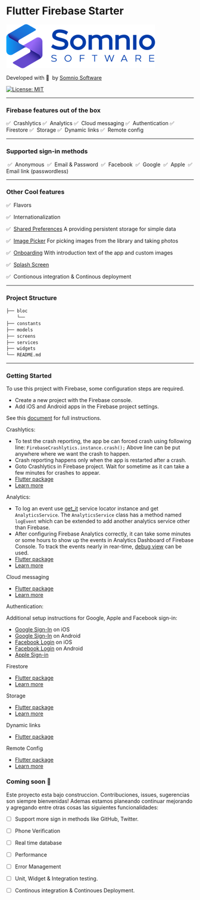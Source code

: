 # Flutter Firebase Starter

[![Somnio Software](assets/logo.png)][somnio_software_link]

Developed with :blue_heart: &nbsp;by [Somnio Software][somnio_software_link]

[![License: MIT][license_badge]][license_link]

---

### Firebase features out of the box

✅&nbsp; Crashlytics
✅&nbsp; Analytics
✅&nbsp; Cloud messaging
✅&nbsp; Authentication
✅&nbsp; Firestore
✅&nbsp; Storage
✅&nbsp; Dynamic links
✅&nbsp; Remote config

---

### Supported sign-in methods

&nbsp;✅&nbsp; Anonymous
&nbsp;✅&nbsp; Email & Password
&nbsp;✅&nbsp; Facebook
&nbsp;✅&nbsp; Google
&nbsp;✅&nbsp; Apple
&nbsp;✅&nbsp; Email link (passwordless)

---

### Other Cool features

✅&nbsp; Flavors

✅&nbsp; Internationalization

✅&nbsp; [Shared Preferences][shared_preferences_package]
A providing persistent storage for simple data

✅&nbsp; [Image Picker][image_picker_package]
For picking images from the library and taking photos

✅&nbsp; [Onboarding][onboarding_package]
With introduction text of the app and custom images

✅&nbsp; [Splash Screen][splash_screen_package]

✅&nbsp; Contionous integration & Continous deployment

---

### Project Structure

```bash
├── bloc
    └──
├── constants
├── models
├── screens
├── services
├── widgets
└── README.md
```

---


### Getting Started

To use this project with Firebase, some configuration steps are required.
- Create a new project with the Firebase console.
- Add iOS and Android apps in the Firebase project settings.

See this [document][firebase_setup] for full instructions.

Crashlytics:

- To test the crash reporting, the app be can forced crash using following line:
  `FirebaseCrashlytics.instance.crash();`
  Above line can be put anywhere where we want the crash to happen.
- Crash reporting happens only when the app is restarted after a crash.
- Goto Crashlytics in Firebase project. Wait for sometime as it can take a few minutes for crashes to appear.
- [Flutter package][crashlytics_package]
- [Learn more][crashlytics_learn_more]

Analytics:

- To log an event use [get_it](https://pub.dev/packages/get_it) service locator instance and get `AnalyticsService`. The `AnalyticsService` class has a method named `logEvent` which can be extended to add another analytics service other than Firebase.
- After configuring Firebase Analytics correctly, it can take some minutes or some hours to show up the events in Analytics Dashboard of Firebase Console. To track the events nearly in rear-time, [debug view][analytics_debug_view] can be used.
- [Flutter package][analytics_package]
- [Learn more][analytics_learn_more]

Cloud messaging
- [Flutter package][messaging_package]
- [Learn more][messaging_learn_more]

Authentication:

Additional setup instructions for Google, Apple and Facebook sign-in:

- [Google Sign-In][google_sign_in_ios] on iOS
- [Google Sign-In][google_sign_in_android] on Android 
- [Facebook Login][facebook_login_ios] on iOS
- [Facebook Login][facebook_login_android] on Android
- [Apple Sign-in][apple_sign_in]

Firestore
- [Flutter package][firestore_package]
- [Learn more][firestore_learn_more]

Storage
- [Flutter package][storage_package]
- [Learn more][storage_learn_more]

Dynamic links
- [Flutter package][dynamic_links_package]

Remote Config
- [Flutter package][remote_config_package]
- [Learn more][remote_config_learn_more]

### Coming soon :rocket:

Este proyecto esta bajo construccion. Contribuciones, issues, sugerencias son siempre bienvenidas! Ademas estamos planeando continuar mejorando y agregando entre otras cosas las siguientes funcionalidades:

- [ ] Support more sign in methods like GitHub, Twitter.
- [ ] Phone Verification
- [ ] Real time database
- [ ] Performance
- [ ] Error Management
- [ ] Unit, Widget & Integration testing.
- [ ] Continous integration & Continoues Deployment.


[//]: # (Flutter Firebase Starter links.)
[somnio_software_link]: https://somniosoftware.com/
[license_badge]: https://img.shields.io/badge/license-MIT-blue.svg
[license_link]: https://opensource.org/licenses/MIT

[//]: # (Other Cool features links.)
[shared_preferences_package]: https://pub.dev/packages/shared_preferences
[image_picker_package]: https://pub.dev/packages/image_picker
[onboarding_package]: https://pub.dev/packages/introduction_screen
[splash_screen_package]: https://pub.dev/packages/flutter_native_splash

[//]: # (Getting Started links.)
[firebase_setup]: https://firebase.google.com/docs/flutter/setup
[crashlytics_package]: https://pub.dev/packages/firebase_crashlytics
[crashlytics_learn_more]: https://firebase.flutter.dev/docs/crashlytics/overview/
[analytics_package]: https://pub.dev/packages/firebase_analytics
[analytics_learn_more]: https://firebase.flutter.dev/docs/analytics/overview
[analytics_debug_view]: https://firebase.google.com/docs/analytics/debugview
[messaging_package]: https://pub.dev/packages/firebase_messaging
[messaging_learn_more]: https://firebase.flutter.dev/docs/messaging/overview
[google_sign_in_ios]: https://firebase.google.com/docs/auth/ios/google-signin
[google_sign_in_android]: https://firebase.google.com/docs/auth/android/google-signin
[facebook_login_ios]: https://developers.facebook.com/docs/facebook-login/ios
[facebook_login_android]: https://developers.facebook.com/docs/facebook-login/android
[apple_sign_in]: https://pub.dev/packages/sign_in_with_apple
[firestore_package]: https://pub.dev/packages/cloud_firestore
[firestore_learn_more]: https://firebase.flutter.dev/docs/firestore/overview
[storage_package]: https://pub.dev/packages/firebase_storage
[storage_learn_more]: https://firebase.flutter.dev/docs/storage/overview
[dynamic_links_package]: https://pub.dev/packages/firebase_dynamic_links
[remote_config_package]: https://pub.dev/packages/firebase_remote_config
[remote_config_learn_more]: https://firebase.flutter.dev/docs/remote-config/overview

